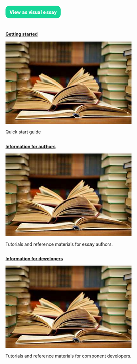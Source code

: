 <a href="https://visual-essays.app"><img src="/ve-button.png"></a>

<param ve-config title="Visual Essays Documentation"
       show-abstracts="true"
       layout="index">

#

##
[**Getting started**](quick-start.md)

![](/books.jpg)

Quick start guide

##
[**Information for authors**](for-authors.md)

![](/books.jpg)

Tutorials and reference materials for essay authors.

##
[**Information for developers**](for-developers.md)

![](/books.jpg)

Tutorials and reference materials for component developers.